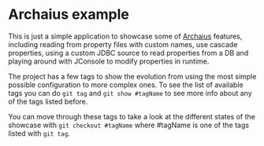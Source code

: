 Archaius example
================

This is just a simple application to showcase some of [Archaius](https://github.com/Netflix/archaius) features, including
reading from property files with custom names, use cascade properties, using a custom JDBC source to read properties from
a DB and playing around with JConsole to modify properties in runtime.

The project has a few tags to show the evolution from using the most simple possible configuration to more complex ones.
To see the list of available tags you can do ```git tag``` and ```git show #tagName``` to see more info about any of the
tags listed before.

You can move through these tags to take a look at the different states of the showcase with
```git checkout #tagName``` where #tagName is one of the tags listed with ```git tag```. 
